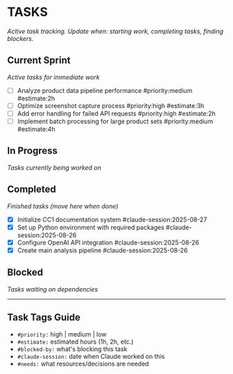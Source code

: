# TASKS
_Active task tracking. Update when: starting work, completing tasks, finding blockers._

## Current Sprint
_Active tasks for immediate work_

- [ ] Analyze product data pipeline performance #priority:medium #estimate:2h
- [ ] Optimize screenshot capture process #priority:high #estimate:3h
- [ ] Add error handling for failed API requests #priority:high #estimate:2h
- [ ] Implement batch processing for large product sets #priority:medium #estimate:4h

## In Progress
_Tasks currently being worked on_

## Completed
_Finished tasks (move here when done)_

- [x] Initialize CC1 documentation system #claude-session:2025-08-27
- [x] Set up Python environment with required packages #claude-session:2025-08-26
- [x] Configure OpenAI API integration #claude-session:2025-08-26
- [x] Create main analysis pipeline #claude-session:2025-08-26

## Blocked
_Tasks waiting on dependencies_

---

## Task Tags Guide
- `#priority:` high | medium | low
- `#estimate:` estimated hours (1h, 2h, etc.)
- `#blocked-by:` what's blocking this task
- `#claude-session:` date when Claude worked on this
- `#needs:` what resources/decisions are needed